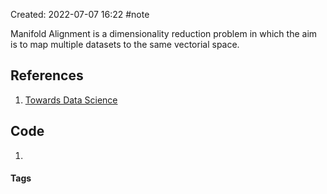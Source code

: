 Created: 2022-07-07 16:22
#note

Manifold Alignment is a dimensionality reduction problem in which the aim is to map multiple datasets to the same vectorial space.

## References
1. [Towards Data Science](https://towardsdatascience.com/manifold-alignment-c67fc3fc1a1c)

## Code
1. 

#### Tags